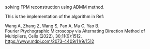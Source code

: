 solving FPM reconstruction using ADMM method. <br>

This is the implementation of the algorithm in Ref:

Wang A, Zhang Z, Wang S, Pan A, Ma C, Yao B. <br>
Fourier Ptychographic Microscopy via Alternating Direction Method of Multipliers, Cells (2022), 30;11(9):1512.<br>
https://www.mdpi.com/2073-4409/11/9/1512
